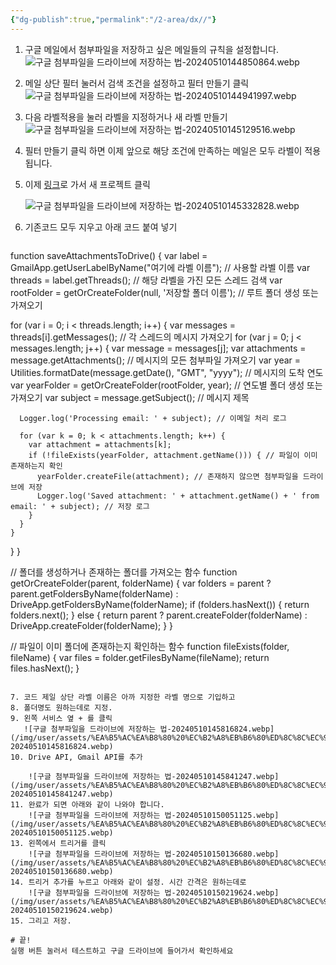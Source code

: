 ```yaml
---
{"dg-publish":true,"permalink":"/2-area/dx//"}
---
```


1. 구글 메일에서 첨부파일을 저장하고 싶은 메일들의 규칙을 설정합니다.
   ![구글 첨부파일을 드라이브에 저장하는 법-20240510144850864.webp](/img/user/assets/%EA%B5%AC%EA%B8%80%20%EC%B2%A8%EB%B6%80%ED%8C%8C%EC%9D%BC%EC%9D%84%20%EB%93%9C%EB%9D%BC%EC%9D%B4%EB%B8%8C%EC%97%90%20%EC%A0%80%EC%9E%A5%ED%95%98%EB%8A%94%20%EB%B2%95-20240510144850864.webp)
2. 메일 상단 필터 눌러서 검색 조건을 설정하고 
   필터 만들기 클릭
   ![구글 첨부파일을 드라이브에 저장하는 법-20240510144941997.webp](/img/user/assets/%EA%B5%AC%EA%B8%80%20%EC%B2%A8%EB%B6%80%ED%8C%8C%EC%9D%BC%EC%9D%84%20%EB%93%9C%EB%9D%BC%EC%9D%B4%EB%B8%8C%EC%97%90%20%EC%A0%80%EC%9E%A5%ED%95%98%EB%8A%94%20%EB%B2%95-20240510144941997.webp)
3. 다음 라벨적용을 눌러 라벨을 지정하거나 새 라벨 만들기
   ![구글 첨부파일을 드라이브에 저장하는 법-20240510145129516.webp](/img/user/assets/%EA%B5%AC%EA%B8%80%20%EC%B2%A8%EB%B6%80%ED%8C%8C%EC%9D%BC%EC%9D%84%20%EB%93%9C%EB%9D%BC%EC%9D%B4%EB%B8%8C%EC%97%90%20%EC%A0%80%EC%9E%A5%ED%95%98%EB%8A%94%20%EB%B2%95-20240510145129516.webp)
4. 필터 만들기 클릭 하면 이제 앞으로 해당 조건에 만족하는 메일은 모두 라벨이 적용 됩니다. 
5. 이제 [링크](https://script.google.com/home)로 가서 새 프로젝트 클릭

   ![구글 첨부파일을 드라이브에 저장하는 법-20240510145332828.webp](/img/user/assets/%EA%B5%AC%EA%B8%80%20%EC%B2%A8%EB%B6%80%ED%8C%8C%EC%9D%BC%EC%9D%84%20%EB%93%9C%EB%9D%BC%EC%9D%B4%EB%B8%8C%EC%97%90%20%EC%A0%80%EC%9E%A5%ED%95%98%EB%8A%94%20%EB%B2%95-20240510145332828.webp)
6. 기존코드 모두 지우고 아래 코드 붙여 넣기
	```js
function saveAttachmentsToDrive() {
  var label = GmailApp.getUserLabelByName("여기에 라벨 이름"); // 사용할 라벨 이름
  var threads = label.getThreads(); // 해당 라벨을 가진 모든 스레드 검색
  var rootFolder = getOrCreateFolder(null, '저장할 폴더 이름'); // 루트 폴더 생성 또는 가져오기

  for (var i = 0; i < threads.length; i++) {
    var messages = threads[i].getMessages(); // 각 스레드의 메시지 가져오기
    for (var j = 0; j < messages.length; j++) {
      var message = messages[j];
      var attachments = message.getAttachments(); // 메시지의 모든 첨부파일 가져오기
      var year = Utilities.formatDate(message.getDate(), "GMT", "yyyy"); // 메시지의 도착 연도
      var yearFolder = getOrCreateFolder(rootFolder, year); // 연도별 폴더 생성 또는 가져오기
      var subject = message.getSubject(); // 메시지 제목

      Logger.log('Processing email: ' + subject); // 이메일 처리 로그

      for (var k = 0; k < attachments.length; k++) {
        var attachment = attachments[k];
        if (!fileExists(yearFolder, attachment.getName())) { // 파일이 이미 존재하는지 확인
          yearFolder.createFile(attachment); // 존재하지 않으면 첨부파일을 드라이브에 저장
          Logger.log('Saved attachment: ' + attachment.getName() + ' from email: ' + subject); // 저장 로그
        }
      }
    }
  }
}

// 폴더를 생성하거나 존재하는 폴더를 가져오는 함수
function getOrCreateFolder(parent, folderName) {
  var folders = parent ? parent.getFoldersByName(folderName) : DriveApp.getFoldersByName(folderName);
  if (folders.hasNext()) {
    return folders.next();
  } else {
    return parent ? parent.createFolder(folderName) : DriveApp.createFolder(folderName);
  }
}

// 파일이 이미 폴더에 존재하는지 확인하는 함수
function fileExists(folder, fileName) {
  var files = folder.getFilesByName(fileName);
  return files.hasNext();
}
```

7. 코드 제일 상단 라벨 이름은 아까 지정한 라벨 명으로 기입하고
8. 폴더명도 원하는데로 지정. 
9. 왼쪽 서비스 옆 + 를 클릭
   ![구글 첨부파일을 드라이브에 저장하는 법-20240510145816824.webp](/img/user/assets/%EA%B5%AC%EA%B8%80%20%EC%B2%A8%EB%B6%80%ED%8C%8C%EC%9D%BC%EC%9D%84%20%EB%93%9C%EB%9D%BC%EC%9D%B4%EB%B8%8C%EC%97%90%20%EC%A0%80%EC%9E%A5%ED%95%98%EB%8A%94%20%EB%B2%95-20240510145816824.webp)
10. Drive API, Gmail API를 추가

	![구글 첨부파일을 드라이브에 저장하는 법-20240510145841247.webp](/img/user/assets/%EA%B5%AC%EA%B8%80%20%EC%B2%A8%EB%B6%80%ED%8C%8C%EC%9D%BC%EC%9D%84%20%EB%93%9C%EB%9D%BC%EC%9D%B4%EB%B8%8C%EC%97%90%20%EC%A0%80%EC%9E%A5%ED%95%98%EB%8A%94%20%EB%B2%95-20240510145841247.webp)
11. 완료가 되면 아래와 같이 나와야 합니다.
    ![구글 첨부파일을 드라이브에 저장하는 법-20240510150051125.webp](/img/user/assets/%EA%B5%AC%EA%B8%80%20%EC%B2%A8%EB%B6%80%ED%8C%8C%EC%9D%BC%EC%9D%84%20%EB%93%9C%EB%9D%BC%EC%9D%B4%EB%B8%8C%EC%97%90%20%EC%A0%80%EC%9E%A5%ED%95%98%EB%8A%94%20%EB%B2%95-20240510150051125.webp)
13. 왼쪽에서 트리거를 클릭
    ![구글 첨부파일을 드라이브에 저장하는 법-20240510150136680.webp](/img/user/assets/%EA%B5%AC%EA%B8%80%20%EC%B2%A8%EB%B6%80%ED%8C%8C%EC%9D%BC%EC%9D%84%20%EB%93%9C%EB%9D%BC%EC%9D%B4%EB%B8%8C%EC%97%90%20%EC%A0%80%EC%9E%A5%ED%95%98%EB%8A%94%20%EB%B2%95-20240510150136680.webp)
14. 트리거 추가를 누르고 아래와 같이 설정. 시간 간격은 원하는데로
    ![구글 첨부파일을 드라이브에 저장하는 법-20240510150219624.webp](/img/user/assets/%EA%B5%AC%EA%B8%80%20%EC%B2%A8%EB%B6%80%ED%8C%8C%EC%9D%BC%EC%9D%84%20%EB%93%9C%EB%9D%BC%EC%9D%B4%EB%B8%8C%EC%97%90%20%EC%A0%80%EC%9E%A5%ED%95%98%EB%8A%94%20%EB%B2%95-20240510150219624.webp)
15. 그리고 저장.

# 끝!
실행 버튼 눌러서 테스트하고 구글 드라이브에 들어가서 확인하세요
